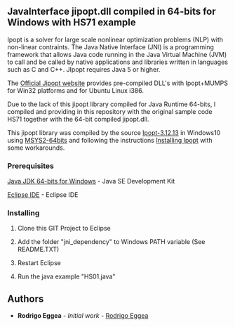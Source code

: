 ## JavaInterface jipopt.dll compiled in 64-bits for Windows with HS71 example

Ipopt is a solver for large scale nonlinear optimization problems (NLP) with non-linear contraints. 
The Java Native Interface (JNI) is a programming framework that allows Java code running in the Java Virtual Machine (JVM) 
to call and be called by native applications and libraries written in languages such as C and C++.
JIpopt requires Java 5 or higher.

The [Official Jipopt website](https://projects.coin-or.org/Ipopt/wiki/JavaInterface) provides pre-compiled DLL's with Ipopt+MUMPS for  Win32 platforms and for Ubuntu Linux i386. 

Due to the lack of this jipopt library compiled for Java Runtime 64-bits, I compiled and providing in this repository with the original sample code HS71 together with the 64-bit compiled jipopt.dll. 

This jipopt library was compiled by the source [Ipopt-3.12.13](https://www.coin-or.org/download/source/Ipopt/Ipopt-3.12.13.tgz) in Windows10 using [MSYS2-64bits](https://www.msys2.org/) and following the instructions [Installing Ipopt](https://coin-or.github.io/Ipopt/INSTALL.html) with some workarounds.

### Prerequisites
[Java JDK 64-bits for Windows](https://www.oracle.com/java/technologies/javase-jdk14-downloads.html) - Java SE Development Kit

[Eclipse IDE](https://www.eclipse.org/downloads/) - Eclipse IDE

### Installing

1) Clone this GIT Project to Eclipse 

2) Add the folder "jni_dependency" to Windows PATH variable (See README.TXT)

3) Restart Eclipse

4) Run the java example "HS01.java"

## Authors

* **Rodrigo Eggea** - *Initial work* - [Rodrigo Eggea](https://github.com/eggea)

